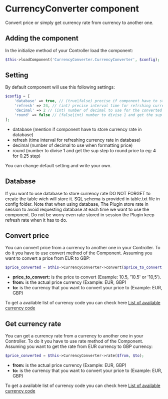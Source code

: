 # CurrencyConverter component

Convert price or simply get currency rate from currency to another one.

## Adding the component

In the initialize method of your Controller load the component:

```php
$this->loadComponent('CurrencyConverter.CurrencyConverter', $config);
```

## Setting

By default component will use this following settings:

```php
$config = [
	'database' => true, // (true|false) precise if component have to store currency rate in database
	'refresh' => 24, // (int) precise interval time for refrshing currency rate in database, in case you are using database
	'decimal' => 2 // (int) number of decimal to use for the converted price
	'round' => false // (false|int) number to divise 1 and get the sup step to round price to (eg: 4 for 0.25 step)
];
```

- database (mention if component have to store currency rate in database)
- refresh (time interval for refreshing currency rate in database)
- decimal (number of decimal to use when formatting price)
- round (number to divise 1 and get the sup step to round price to eg: 4 for 0.25 step)

You can change default setting and write your own.

## Database

If you want to use database to store currency rate DO NOT FORGET to create the table wich will store it.
SQL schema is provided in table.txt file in config folder. Note that when using database, The Plugin store rate in session to avoid requesting database at each time we want to use the component. Do not be worry even rate stored in session the Plugin keep refresh rate when it has to do.

## Convert price

You can convert price from a currency to another one in your Controller. To do it you have to use convert method of the Component. Assuming you want to convert a price from EUR to GBP:

```php
$price_converted = $this->CurrencyConverter->convert($price_to_convert, $from, $to);
```

* **price_to_convert:** is the price to convert (Example: 10.5, '10.5' or '10,5').
* **from:** is the actual price currency (Example: EUR, GBP)
* **to:** is the currency that you want to convert your price to (Example: EUR, GBP)

To get a available list of currency code you can check here [List of available currency code](https://free.currencyconverterapi.com/api/v6/currencies)

## Get currency rate

You can get a currency rate from a currency to another one in your Controller. To do it you have to use rate method of the Component. Assuming you want to get the rate from EUR currency to GBP currency:

```php
$price_converted = $this->CurrencyConverter->rate($from, $to);
```

* **from:** is the actual price currency (Example: EUR, GBP)
* **to:** is the currency that you want to convert your price to (Example: EUR, GBP)

To get a available list of currency code you can check here [List of available currency code](https://free.currencyconverterapi.com/api/v6/currencies)


